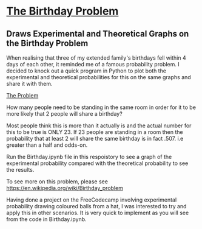 # <u>The Birthday Problem</u>

## Draws Experimental and Theoretical Graphs on the Birthday Problem

When realising that three of my extended family's birthdays fell within 4 days of each other, it reminded me of a famous probability problem. I decided to knock out a quick program in Python to plot both the experimental and theoretical probabilities for this on the same graphs and share it with them.  

<u>The Problem</u>

How many people need to be standing in the same room in order for it to be more likely that 2 people will share a birthday?

Most people think this is more than it actually is and the actual number for this to be true is ONLY 23.  If 23 people are standing in a room then the probability that at least 2 will share the same birthday is in fact .507. i.e greater than a half and odds-on.

Run the Birthday.ipynb file in this respoistory to see a graph of the experimental probability compared with the theoretical probability to see the results.

To see more on this problem, please see https://en.wikipedia.org/wiki/Birthday_problem

Having done a project on the FreeCodecamp involving experimental probability drawing coloured balls from a hat, I was interested to try and apply this in other scenarios.  It is very quick to implement as you will see from the code in Birthday.ipynb.

